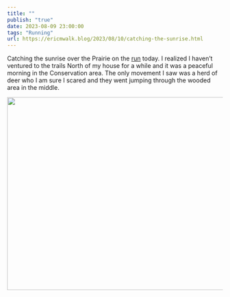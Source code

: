 ```yaml
---
title: ""
publish: "true"
date: 2023-08-09 23:00:00
tags: "Running"
url: https://ericmwalk.blog/2023/08/10/catching-the-sunrise.html
---
```


Catching the sunrise over the Prairie on the [run](https://strava.com/activities/9619372034) today. I realized I haven’t ventured to the trails North of my house for a while and it was a peaceful morning in the Conservation area. The only movement I saw was a herd of deer who I am sure I scared and they went jumping through the wooded area in the middle.

<img src="uploads/2023/img-5846.jpeg" width="600" height="450" alt="">